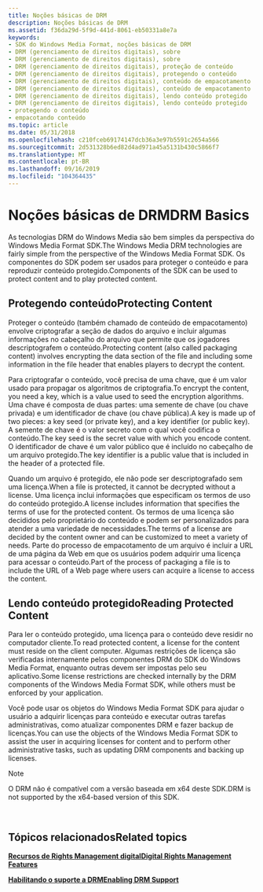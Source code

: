 ```yaml
---
title: Noções básicas de DRM
description: Noções básicas de DRM
ms.assetid: f36da29d-5f9d-441d-8061-eb50331a8e7a
keywords:
- SDK do Windows Media Format, noções básicas de DRM
- DRM (gerenciamento de direitos digitais), sobre
- DRM (gerenciamento de direitos digitais), sobre
- DRM (gerenciamento de direitos digitais), proteção de conteúdo
- DRM (gerenciamento de direitos digitais), protegendo o conteúdo
- DRM (gerenciamento de direitos digitais), conteúdo de empacotamento
- DRM (gerenciamento de direitos digitais), conteúdo de empacotamento
- DRM (gerenciamento de direitos digitais), lendo conteúdo protegido
- DRM (gerenciamento de direitos digitais), lendo conteúdo protegido
- protegendo o conteúdo
- empacotando conteúdo
ms.topic: article
ms.date: 05/31/2018
ms.openlocfilehash: c210fceb69174147dcb36a3e97b5591c2654a566
ms.sourcegitcommit: 2d531328b6ed82d4ad971a45a5131b430c5866f7
ms.translationtype: MT
ms.contentlocale: pt-BR
ms.lasthandoff: 09/16/2019
ms.locfileid: "104364435"
---
```

# <a name="drm-basics"></a><span data-ttu-id="66800-114">Noções básicas de DRM</span><span class="sxs-lookup"><span data-stu-id="66800-114">DRM Basics</span></span>

<span data-ttu-id="66800-115">As tecnologias DRM do Windows Media são bem simples da perspectiva do Windows Media Format SDK.</span><span class="sxs-lookup"><span data-stu-id="66800-115">The Windows Media DRM technologies are fairly simple from the perspective of the Windows Media Format SDK.</span></span> <span data-ttu-id="66800-116">Os componentes do SDK podem ser usados para proteger o conteúdo e para reproduzir conteúdo protegido.</span><span class="sxs-lookup"><span data-stu-id="66800-116">Components of the SDK can be used to protect content and to play protected content.</span></span>

## <a name="protecting-content"></a><span data-ttu-id="66800-117">Protegendo conteúdo</span><span class="sxs-lookup"><span data-stu-id="66800-117">Protecting Content</span></span>

<span data-ttu-id="66800-118">Proteger o conteúdo (também chamado de conteúdo de empacotamento) envolve criptografar a seção de dados do arquivo e incluir algumas informações no cabeçalho do arquivo que permite que os jogadores descriptografem o conteúdo.</span><span class="sxs-lookup"><span data-stu-id="66800-118">Protecting content (also called packaging content) involves encrypting the data section of the file and including some information in the file header that enables players to decrypt the content.</span></span>

<span data-ttu-id="66800-119">Para criptografar o conteúdo, você precisa de uma chave, que é um valor usado para propagar os algoritmos de criptografia.</span><span class="sxs-lookup"><span data-stu-id="66800-119">To encrypt the content, you need a key, which is a value used to seed the encryption algorithms.</span></span> <span data-ttu-id="66800-120">Uma chave é composta de duas partes: uma semente de chave (ou chave privada) e um identificador de chave (ou chave pública).</span><span class="sxs-lookup"><span data-stu-id="66800-120">A key is made up of two pieces: a key seed (or private key), and a key identifier (or public key).</span></span> <span data-ttu-id="66800-121">A semente de chave é o valor secreto com o qual você codifica o conteúdo.</span><span class="sxs-lookup"><span data-stu-id="66800-121">The key seed is the secret value with which you encode content.</span></span> <span data-ttu-id="66800-122">O identificador de chave é um valor público que é incluído no cabeçalho de um arquivo protegido.</span><span class="sxs-lookup"><span data-stu-id="66800-122">The key identifier is a public value that is included in the header of a protected file.</span></span>

<span data-ttu-id="66800-123">Quando um arquivo é protegido, ele não pode ser descriptografado sem uma licença.</span><span class="sxs-lookup"><span data-stu-id="66800-123">When a file is protected, it cannot be decrypted without a license.</span></span> <span data-ttu-id="66800-124">Uma licença inclui informações que especificam os termos de uso do conteúdo protegido.</span><span class="sxs-lookup"><span data-stu-id="66800-124">A license includes information that specifies the terms of use for the protected content.</span></span> <span data-ttu-id="66800-125">Os termos de uma licença são decididos pelo proprietário do conteúdo e podem ser personalizados para atender a uma variedade de necessidades.</span><span class="sxs-lookup"><span data-stu-id="66800-125">The terms of a license are decided by the content owner and can be customized to meet a variety of needs.</span></span> <span data-ttu-id="66800-126">Parte do processo de empacotamento de um arquivo é incluir a URL de uma página da Web em que os usuários podem adquirir uma licença para acessar o conteúdo.</span><span class="sxs-lookup"><span data-stu-id="66800-126">Part of the process of packaging a file is to include the URL of a Web page where users can acquire a license to access the content.</span></span>

## <a name="reading-protected-content"></a><span data-ttu-id="66800-127">Lendo conteúdo protegido</span><span class="sxs-lookup"><span data-stu-id="66800-127">Reading Protected Content</span></span>

<span data-ttu-id="66800-128">Para ler o conteúdo protegido, uma licença para o conteúdo deve residir no computador cliente.</span><span class="sxs-lookup"><span data-stu-id="66800-128">To read protected content, a license for the content must reside on the client computer.</span></span> <span data-ttu-id="66800-129">Algumas restrições de licença são verificadas internamente pelos componentes DRM do SDK do Windows Media Format, enquanto outras devem ser impostas pelo seu aplicativo.</span><span class="sxs-lookup"><span data-stu-id="66800-129">Some license restrictions are checked internally by the DRM components of the Windows Media Format SDK, while others must be enforced by your application.</span></span>

<span data-ttu-id="66800-130">Você pode usar os objetos do Windows Media Format SDK para ajudar o usuário a adquirir licenças para conteúdo e executar outras tarefas administrativas, como atualizar componentes DRM e fazer backup de licenças.</span><span class="sxs-lookup"><span data-stu-id="66800-130">You can use the objects of the Windows Media Format SDK to assist the user in acquiring licenses for content and to perform other administrative tasks, such as updating DRM components and backing up licenses.</span></span>

> [!Note]  
> <span data-ttu-id="66800-131">O DRM não é compatível com a versão baseada em x64 deste SDK.</span><span class="sxs-lookup"><span data-stu-id="66800-131">DRM is not supported by the x64-based version of this SDK.</span></span>

 

## <a name="related-topics"></a><span data-ttu-id="66800-132">Tópicos relacionados</span><span class="sxs-lookup"><span data-stu-id="66800-132">Related topics</span></span>

<dl> <dt>

[<span data-ttu-id="66800-133">**Recursos de Rights Management digital**</span><span class="sxs-lookup"><span data-stu-id="66800-133">**Digital Rights Management Features**</span></span>](digital-rights-management-features.md)
</dt> <dt>

[<span data-ttu-id="66800-134">**Habilitando o suporte a DRM**</span><span class="sxs-lookup"><span data-stu-id="66800-134">**Enabling DRM Support**</span></span>](enabling-drm-support.md)
</dt> </dl>

 

 




